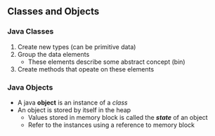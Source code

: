 ## Classes and Objects

### Java Classes

1. Create new types (can be primitive data)
2. Group the data elements
	+ These elements describe some abstract concept (bin)
3. Create methods that opeate on these elements	

### Java Objects
* A java **object** is an instance of a *class*
* An object is stored by itself in the heap
	+ Values stored in memory block is called the ***state*** of an object
	+ Refer to the instances using a reference to memory block
